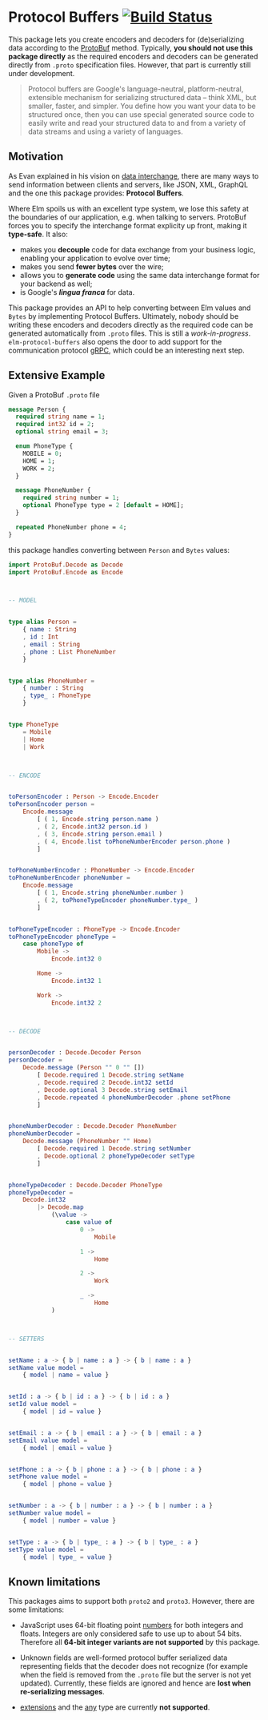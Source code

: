 # Protocol Buffers [![Build Status](https://travis-ci.org/eriktim/elm-protocol-buffers.svg?branch=master)](https://travis-ci.org/eriktim/elm-protocol-buffers)

This package lets you create encoders and decoders for (de)serializing data
according to the [ProtoBuf](https://developers.google.com/protocol-buffers)
method. Typically, **you should not use this package directly** as the required
encoders and decoders can be generated directly from `.proto` specification
files. However, that part is currently still under development.

> Protocol buffers are Google's language-neutral, platform-neutral, extensible
> mechanism for serializing structured data – think XML, but smaller, faster,
> and simpler. You define how you want your data to be structured once, then
> you can use special generated source code to easily write and read your
> structured data to and from a variety of data streams and using a variety of
> languages.

## Motivation

As Evan explained in his vision on
[data interchange](https://gist.github.com/evancz/1c5f2cf34939336ecb79b97bb89d9da6),
there are many ways to send information between clients and servers, like JSON,
XML, GraphQL and the one this package provides: **Protocol Buffers**.

Where Elm spoils us with an excellent type system, we lose this safety at the
boundaries of our application, e.g. when talking to servers. ProtoBuf forces
you to specify the interchange format explicity up front, making it
**type-safe**. It also:

* makes you **decouple** code for data exchange from your business logic,
  enabling your application to evolve over time;
* makes you send **fewer bytes** over the wire;
* allows you to **generate code** using the same data interchange format for
  your backend as well;
* is Google's **_lingua franca_** for data.

This package provides an API to help converting between Elm values and `Bytes`
by implementing Protocol Buffers. Ultimately, nobody should be writing these
encoders and decoders directly as the required code can be generated
automatically from `.proto` files. This is still a _work-in-progress_.
`elm-protocol-buffers` also opens the door to add support for the communication
protocol [gRPC](https://grpc.io/docs/guides/index.html), which could be an
interesting next step.

## Extensive Example

Given a ProtoBuf `.proto` file

```protobuf
message Person {
  required string name = 1;
  required int32 id = 2;
  optional string email = 3;

  enum PhoneType {
    MOBILE = 0;
    HOME = 1;
    WORK = 2;
  }

  message PhoneNumber {
    required string number = 1;
    optional PhoneType type = 2 [default = HOME];
  }

  repeated PhoneNumber phone = 4;
}
```

this package handles converting between `Person` and `Bytes` values:

```elm
import ProtoBuf.Decode as Decode
import ProtoBuf.Encode as Encode



-- MODEL


type alias Person =
    { name : String
    , id : Int
    , email : String
    , phone : List PhoneNumber
    }


type alias PhoneNumber =
    { number : String
    , type_ : PhoneType
    }


type PhoneType
    = Mobile
    | Home
    | Work



-- ENCODE


toPersonEncoder : Person -> Encode.Encoder
toPersonEncoder person =
    Encode.message
        [ ( 1, Encode.string person.name )
        , ( 2, Encode.int32 person.id )
        , ( 3, Encode.string person.email )
        , ( 4, Encode.list toPhoneNumberEncoder person.phone )
        ]


toPhoneNumberEncoder : PhoneNumber -> Encode.Encoder
toPhoneNumberEncoder phoneNumber =
    Encode.message
        [ ( 1, Encode.string phoneNumber.number )
        , ( 2, toPhoneTypeEncoder phoneNumber.type_ )
        ]


toPhoneTypeEncoder : PhoneType -> Encode.Encoder
toPhoneTypeEncoder phoneType =
    case phoneType of
        Mobile ->
            Encode.int32 0

        Home ->
            Encode.int32 1

        Work ->
            Encode.int32 2



-- DECODE


personDecoder : Decode.Decoder Person
personDecoder =
    Decode.message (Person "" 0 "" [])
        [ Decode.required 1 Decode.string setName
        , Decode.required 2 Decode.int32 setId
        , Decode.optional 3 Decode.string setEmail
        , Decode.repeated 4 phoneNumberDecoder .phone setPhone
        ]


phoneNumberDecoder : Decode.Decoder PhoneNumber
phoneNumberDecoder =
    Decode.message (PhoneNumber "" Home)
        [ Decode.required 1 Decode.string setNumber
        , Decode.optional 2 phoneTypeDecoder setType
        ]


phoneTypeDecoder : Decode.Decoder PhoneType
phoneTypeDecoder =
    Decode.int32
        |> Decode.map
            (\value ->
                case value of
                    0 ->
                        Mobile

                    1 ->
                        Home

                    2 ->
                        Work

                    _ ->
                        Home
            )



-- SETTERS


setName : a -> { b | name : a } -> { b | name : a }
setName value model =
    { model | name = value }


setId : a -> { b | id : a } -> { b | id : a }
setId value model =
    { model | id = value }


setEmail : a -> { b | email : a } -> { b | email : a }
setEmail value model =
    { model | email = value }


setPhone : a -> { b | phone : a } -> { b | phone : a }
setPhone value model =
    { model | phone = value }


setNumber : a -> { b | number : a } -> { b | number : a }
setNumber value model =
    { model | number = value }


setType : a -> { b | type_ : a } -> { b | type_ : a }
setType value model =
    { model | type_ = value }
```

## Known limitations

This packages aims to support both `proto2` and `proto3`. However, there are
some limitations:

* JavaScript uses 64-bit floating point
  [numbers](https://tc39.github.io/ecma262/#sec-ecmascript-language-types-number-type)
  for both integers and floats. Integers are only considered safe to use up to
  about 54 bits. Therefore all **64-bit integer variants are not supported** by
  this package.

* Unknown fields are well-formed protocol buffer serialized data representing
  fields that the decoder does not recognize (for example when the field is
  removed from the `.proto` file but the server is not yet updated). Currently,
  these fields are ignored and hence are **lost when re-serializing messages**.

* [extensions](https://developers.google.com/protocol-buffers/docs/proto#extensions)
  and the [any](https://developers.google.com/protocol-buffers/docs/proto3#any)
  type are currently **not supported**.

